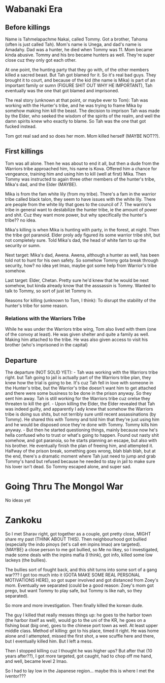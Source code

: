 # Wabanaki Era
## Before killings

Name is Tahmelapachme Nakai, called Tommy. Got a brother, Tahoma (often is just called Tah). Mom's name is Unega, and dad's name is Amadahy. Dad was a hunter, he died when Tommy was 11. Mom became kinda abusive. Tommy and his bro became hunters as well. They're super close cuz they only got each other.

At one point, the hunting party that they go with, of the other members killed a sacred beast. But Tah got blamed for it. So it's real bad guys. They brought it to court, and because of the kid (the name is Mika) is part of an important family or sumn (FIGURE SHIT OUT WHY HE IMPORTANT), Tah eventually was the one that got blamed and imprisoned.

The real story (unknown at that point, or maybe ever to Tom): Tah was working with the Hunter's tribe, and he was trying to frame Mika by somehow making him kill the beast. The decision to imprison Tah was made by the Elder, who seeked the wisdom of the spirits of the realm, and well the damn spirits knew who exactly to blame. So Tah was the one that got fucked instead.

Tom got real sad and so does her mom. Mom killed herself (MAYBE NOT??). 

## First killings

Tom was all alone. Then he was about to end it all, but then a dude from the Warriors tribe approached him, his name is Kova. Offered him a chance for vengeance, training him and using him to kill (well at first) Mika. Then Tommy was instructed to again three other members of the hunter's tribe, Mika's dad, and the Elder (MAYBE).

Mika is from the fam white lily (from my tribe). There's a fam in the warrior tribe called black talon, they seem to have issues with the white lily. There are people from the white lily that goes to the council of 7. The warriro's tribe in general want to destabilize the hunter tribe, ie the amount of power and shit. Cuz they want more power, but why specifically the hunter's tribe?? no idea.

Mika's killing is when Mika is hunting with party, in the forest, at night. Then the tribe got paranoid. Elder proly ady figured its some warrior tribe shit, but not completely sure. Told Mika's dad, the head of white fam to up the security or sumn.

Next target: Mika's dad, Awena. Awena, although a hunter as well, has been told not to hunt for his own safety. So somehow Tommy gota break through security, how? no idea yet lmao, maybe got some help from Warrior's tribe somehow.

Last target: Elder, Chetan. Pretty sure he'd knew that he would be next somehow, but kinda already know that the asssassin is Tommy. Wanted to talk to Tommy, so sort of just let Tommy in.

Reasons for killing (unknown to Tom, I think): To disrupt the stability of the hunter's tribe for some reason.

### Relations with the Warriors Tribe

While he was under the Warriors tribe wing, Tom also lived with them (one of the convoy at least). He was given shelter and quite a family as well. Making him attached to the tribe. He was also given access to visit his brother (who's imprisoned in the capital)
## Departure

The departure (NOT SOLID YET):
	- Tah was working with the Warriors tribe right. but Tah going to jail is actually part of the Warriors tribe plan, they knew how the trial is going to be. It's cuz Tah fell in love with someone in the Hunter's tribe, but the Warrior's tribe doesn't want him to get attached and there were some business to be done in the prison anyway. So they sent him away. Tah is still working for the Warriors tribe cuz orelse they threaten to kill the girl.
	- Upon killing the Elder, the Elder revealed that Tah was indeed guilty, and apparently I ady knew that somehow the Warriors tribe is doing sus shits, but not terribly sure until recent assassinations (by Tommy). He shared this with Tommy and told him that they're just using him and he would be disposed once they're done with Tommy. Tommy kills him anyway. 
	- But then he started questioning things, mainly because now he's hella confused who to trust or what's going to happen. Found out nasty shit somehow, and got paranoia, so he starts planning an escape, but also with his brother. He eventually finish the plan of freeing him, and attempted it. Halfway of the prison break, something goes wrong, blah blah blah, but at the end, there's a dramatic moment where Tah just need to jump and grab Tommy's hand but refused because he needed to stay in jail to make sure his lover isn't dead. So Tommy escaped alone, and super sad.
# Going Thru The Mongol War

No ideas yet

# Zankoku

So I met Sharav right, got together as a couple, got pretty close, MIGHT share my past (THINK ABOUT THIS). Then neighbourhood got bullied (especially the indo pinoys (let's call em inpins lmao) are targeted). {MAYBE} a close person to me got bullied, so Me no likey, so I investigated, made some deals with the inpins mafia (I think), got info, killed some low lackeys (the bullies).

The bullies sort of fought back, and this shit turns into some sort of a gang war??? I got too much into it (GOTA MAKE SOME REAL PERSONAL MOTIVATIONS HERE), so got super involved and got distanced from Zoey's mom. Eventually we separated (could be a good reason: Zoey's mom got prego, but want Tommy to play safe, but Tommy is like nah, so they separated).

So more and more investigation. Then finally killed the korean dude.

The guy I killed that really messes things up: he goes to the harbor town (the harbor itself as well), would go to the uni of the KR, he goes on a fishing boat (big one), goes to the chinese port town as well. At least upper middle class. Method of killing: got to his place, timed it right. He was home alone and I attempted, missed the first shot, a wee scuffle here and there, but I eventually killed him. But I left a mess.

Then I stopped killing cuz I thought he was higher ups? But after that (10 years after??), I got more targeted, got caught, had to chop off me hand, and well, became level 2 lmao.

So I had to lay low in the Japanese region... maybe this is where I met the iventor???
